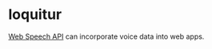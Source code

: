 # loquitur

[Web Speech API](https://developer.mozilla.org/en-US/docs/Web/API/Web_Speech_API) can incorporate voice data into web apps.

